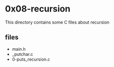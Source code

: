 # 0x08-recursion

This directory contains some C files about recursion

## files

* main.h
* \_putchar.c
* 0-puts_recursion.c

